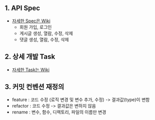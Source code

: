 ## 1. API Spec

- [자세한 Spec은 Wiki](https://github.com/programmers-kdt-full-stack-3rd/community-board/wiki/API-Specification)
    - 회원 가입, 로그인
    - 게시글 생성, 열람, 수정, 삭제
    - 댓글 생성, 열람, 수정, 삭제

## 2. 상세 개발 Task

- [자세한 Task는 Wiki](https://github.com/programmers-kdt-full-stack-3rd/community-board/wiki/Task-list)

## 3. 커밋 컨벤션 재정의

- feature : 코드 수정 (로직 변경 및 변수 추가, 수정) -> 결과값(type)이 변함
- refactor : 코드 수정 -> 결과값은 변하지 않음
- rename : 변수, 함수, 디렉토리, 파일의 이름만 변경